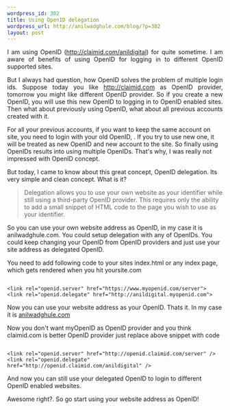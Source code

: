 ```yaml
--- 
wordpress_id: 302
title: Using OpenID delegation
wordpress_url: http://anilwadghule.com/blog/?p=302
layout: post
---
```

<p style="text-align: justify;">I am using OpenID (<a href="http://claimid.com/anildigital">http://claimid.com/anildigital</a>) for quite sometime.
I am aware of benefits of using OpenID for logging in to different OpenID supported sites.

<p style="text-align: justify;">But I always had question, how OpenID solves the problem of multiple login ids.
Suppose today you like <a href="http://claimid.com">http://claimid.com</a> as OpenID provider,
tomorrow you might like different OpenID provider. So if you create a new OpenID,
you will use this new OpenID to logging in to OpenID enabled sites.
Then what about previously using OpenID, what about all previous accounts created with it.

<p style="text-align: left;">For all your previous accounts, if you want to keep the same account on site, you
need to login with your old OpenID, . If you try to use new one, it will be treated as
new OpenID and new account to the site. So finally using OpenIDs results into using
multiple OpenIDs. That's why, I was really not impressed with OpenID concept.

<p style="text-align: left;">But today, I came to know about this great concept, OpenID delegation.
Its very simple and clean concept. What is it?
<blockquote style="text-align: left;">Delegation allows you to use your own website as your identifier while
still using a third-party OpenID provider. This requires only the
ability to add a small snippet of HTML code to the page you wish to
use as your identifier.</blockquote>
<p style="text-align: left;">So you can use your own website address as OpenID, in my case it is anilwadghule.com.
You could setup delegation with any of OpenIDs. You could keep changing your OpenID
from OpenID providers and just use your site address as delegated OpenID.

<p style="text-align: left;">You need to add following code to your sites index.html or any index page, which gets
rendered when you hit yoursite.com
<pre style="text-align: left;"><code>
&lt;link rel="openid.server" href="https://www.myopenid.com/server"&gt;
&lt;link rel="openid.delegate" href="http://anildigital.myopenid.com"&gt;
</code></pre>
<p style="text-align: left;">Now you can use your website address as your OpenID. Thats it.
In my case it is <a href="http://anilwadghule.com">anilwadghule.com</a>

<p style="text-align: left;">Now you don't want myOpenID as OpenID provider and you think claimid.com is better OpenID
provider just replace above snippet with code
<pre style="text-align: left;"><code>
&lt;link rel="openid.server" href="http://openid.claimid.com/server" /&gt;
&lt;link rel="openid.delegate" href="http://openid.claimid.com/anildigital" /&gt;
</code></pre>
<p style="text-align: left;">And now you can still use your delegated OpenID to login to different OpenID enabled
websites.
<p style="text-align: left;">Awesome right?. So go start using your website address as OpenID!</p>
